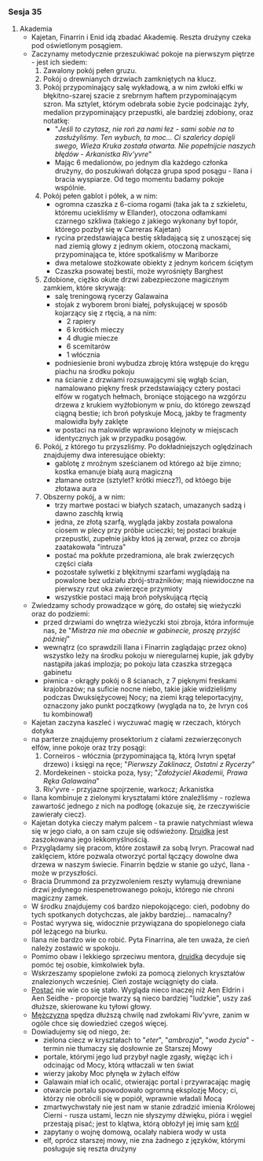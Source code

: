 ### Sesja 35
1. Akademia
	- Kajetan, Finarrin i Enid idą zbadać Akademię. Reszta drużyny czeka pod oświetlonym posągiem.
	- Zaczynamy metodycznie przeszukiwać pokoje na pierwszym piętrze - jest ich siedem:
		1. Zawalony pokój pełen gruzu.
		2. Pokój o drewnianych drzwiach zamkniętych na klucz.
		3. Pokój przypominający salę wykładową, a w nim zwłoki elfki w błękitno-szarej szacie z srebrnym haftem przypominającym szron. Ma sztylet, którym odebrała sobie życie podcinając żyły, medalion przypominający przepustki, ale bardziej zdobiony, oraz notatkę:
			- "_Jeśli to czytasz, nie roń za nami łez - sami sobie na to zasłużyliśmy. Ten wybuch, ta moc... Ci szaleńcy dopięli swego, Wieża Kruka została otwarta. Nie popełnijcie naszych błędów - Arkanistka Riv'yvre_"
			- Mając 6 medalionów, po jednym dla każdego członka drużyny, do poszukiwań dołącza grupa spod posągu - Ilana i bracia wyspiarze. Od tego momentu badamy pokoje wspólnie.
		4. Pokój pełen gablot i półek, a w nim:
			- ogromna czaszka z 6-cioma rogami (taka jak ta z szkieletu, któremu uciekliśmy w Ellander), otoczona odłamkami czarnego szkliwa (takiego z jakiego wykonany był topór, którego pozbył się w Carreras Kajetan)
			- rycina przedstawiająca bestię składającą się z unoszącej się nad ziemią głowy z jednym okiem, otoczoną mackami, przypominająca te, które spotkaliśmy w Mariborze
			- dwa metalowe stożkowate obiekty z jednym końcem ściętym
			- Czaszka psowatej bestii, może wyrośnięty Barghest
		5. Zdobione, ciężko okute drzwi zabezpieczone magicznym zamkiem, które skrywają:
			- salę treningową rycerzy Galawaina
			- stojak z wyborem broni białej, połyskującej w sposób kojarzący się z rtęcią, a na nim:
				- 2 rapiery
				- 6 krótkich mieczy
				- 4 długie miecze
				- 6 scemitarów
				- 1 włócznia
			- podniesienie broni wybudza zbroję która wstępuje do kręgu piachu na środku pokoju
			- na ścianie z drzwiami rozsuwającymi się wgłąb ścian, namalowano piękny fresk przedstawiający cztery postaci elfów w rogatych hełmach, broniące stojącego na wzgórzu drzewa z krukiem wyżłobionym w pniu, do którego zewsząd ciągną bestie; ich broń połyskuje Mocą, jakby te fragmenty malowidła były zaklęte
			- w postaci na malowidle wprawiono klejnoty w miejscach identycznych jak w przypadku posągów.
		6. Pokój, z którego tu przyszliśmy. Po dokładniejszych oględzinach znajdujemy dwa interesujące obiekty:
			- gablotę z mroźnym sześcianem od którego aż bije zimno; kostka emanuje białą aurą magiczną
			- złamane ostrze (sztylet? krótki miecz?), od któego bije złotawa aura
		7. Obszerny pokój, a w nim:
			- trzy martwe postaci w białych szatach, umazanych sadzą i dawno zaschłą krwią
			- jedna, ze złotą szarfą, wygląda jakby została powalona ciosem w plecy przy próbie ucieczki; tej postaci brakuje przepustki, zupełnie jakby ktoś ją zerwał, przez co zbroja zaatakowała "intruza"
			- postać ma pokłute przedramiona, ale brak zwierzęcych części ciała
			- pozostałe sylwetki z błękitnymi szarfami wyglądają na powalone bez udziału zbrój-strażników; mają niewidoczne na pierwszy rzut oka zwierzęce przymioty 
			- wszystkie postaci mają broń połyskującą rtęcią
	- Zwiedzamy schody prowadzące w górę, do ostałej się wieżyczki oraz do podziemi:
		- przed drzwiami do wnętrza wieżyczki stoi zbroja, która informuje nas, że "_Mistrza nie ma obecnie w gabinecie, proszę przyjść później_"
		- wewnątrz (co sprawdzili Ilana i Finarrin zaglądając przez okno) wszystko leży na środku pokoju w nieregularnej kupie, jak gdyby nastąpiła jakaś implozja; po pokoju lata czaszka strzegąca gabinetu
		- piwnica - okrągły pokój o 8 ścianach, z 7 pięknymi freskami krajobrazów; na suficie nocne niebo, takie jakie widzieliśmy podczas Dwuksiężycowej Nocy; na ziemi krąg teleportacyjny, oznaczony jako punkt początkowy (wygląda na to, że Ivryn coś tu kombinował)
	- Kajetan zaczyna kaszleć i wyczuwać magię w rzeczach, których dotyka
	- na parterze znajdujemy prosektorium z ciałami zezwierzęconych elfów, inne pokoje oraz trzy posągi:
		1. Corneiros - włócznia (przypominająca tą, którą Ivryn spętał drzewo) i księgi na ręce; "_Pierwszy Zaklinacz, Ostatni z Rycerzy_"
		2. Mordekeinen - stoicka poza, łysy; "_Założyciel Akademii, Prawa Ręka Galawaina_"
		3. Riv'yvre - przyjazne spojrzenie, warkocz; Arkanistka
	- Ilana kombinuje z zielonymi kryształami które znaleźliśmy - rozlewa zawartość jednego z nich na podłogę (okazuje się, że rzeczywiście zawierały ciecz). 
	- Kajetan dotyka cieczy małym palcem - ta prawie natychmiast wlewa się w jego ciało, a on sam czuje się odświeżony. [Druidka](Ilana) jest zaszokowana jego lekkomyślnością.
	- Przyglądamy się pracom, które zostawił za sobą Ivryn. Pracował nad zaklęciem, które pozwala otworzyć portal łączący dowolne dwa drzewa w naszym świecie. Finarrin będzie w stanie go użyć, Ilana - może w przyszłości.
	- Bracia Drummond za przyzwoleniem reszty wyłamują drewniane drzwi jedynego niespenetrowanego pokoju, którego nie chroni magiczny zamek.
	- W środku znajdujemy coś bardzo niepokojącego: cień, podobny do tych spotkanych dotychczas, ale jakby bardziej... namacalny?
	- Postać wyrywa się, widocznie przywiązana do spopielonego ciała pół leżącego na biurku.
	- Ilana nie bardzo wie co robić. Pyta Finarrina, ale ten uważa, że cień należy zostawić w spokoju.
	- Pomimo obaw i lekkiego sprzeciwu mentora, [druidka](Ilana) decyduje się pomóc tej osobie, kimkolwiek była.
	- Wskrzeszamy spopielone zwłoki za pomocą zielonych kryształów znalezionych wcześniej. Cień zostaje wciągnięty do ciała.
	- [Postać](Lanemin) nie wie co się stało. Wygląda nieco inaczej niż Aen Eldrin i Aen Seidhe - proporcje twarzy są nieco bardziej "ludzkie", uszy zaś dłuższe, skierowane ku tyłowi głowy.
	- [Mężczyzna](Lanemin) spędza dłuższą chwilę nad zwłokami Riv'yvre, zanim w ogóle chce się dowiedzieć czegoś więcej.
	- Dowiadujemy się od niego, że:
		- zielona ciecz w kryształach to "_eter_", "_ambrozja_", "_woda życia_" - termin nie tłumaczy się dosłownie ze Starszej Mowy
		- portale, którymi jego lud przybył nagle zgasły, więżąc ich i odcinając od Mocy, którą wtłaczali w ten świat
		- wierzy jakoby Moc płynęła w żyłach elfów
		- Galawain miał ich ocalić, otwierając portal i przywracając magię
		- otwarcie portalu spowodowało ogromną eksplozję Mocy; ci, którzy nie obrócili się w popiół, wprawnie władali Mocą
		- zmartwychwstały nie jest nam w stanie zdradzić imienia Królowej Cierni - rusza ustami, leczn nie słyszymy dźwięku, pióra i węgiel przestają pisać; jest to klątwa, którą obłożył jej imię sam [król](Galawain)
		- zapytany o wojnę domową, ocalały nabiera wody w usta
		- elf, oprócz starszej mowy, nie zna żadnego z języków, którymi posługuje się reszta drużyny